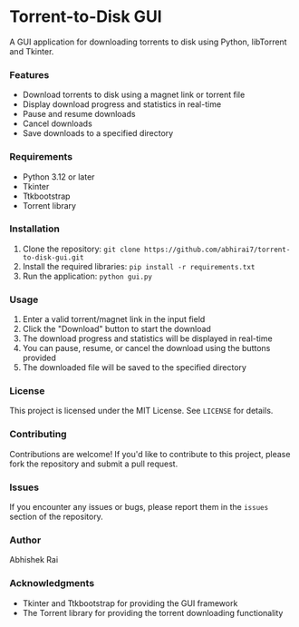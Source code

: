 **Torrent-to-Disk GUI**
=====================

A GUI application for downloading torrents to disk using Python, libTorrent and Tkinter.

### Features

* Download torrents to disk using a magnet link or torrent file
* Display download progress and statistics in real-time
* Pause and resume downloads
* Cancel downloads
* Save downloads to a specified directory

### Requirements

* Python 3.12 or later
* Tkinter
* Ttkbootstrap
* Torrent library

### Installation

1. Clone the repository: `git clone https://github.com/abhirai7/torrent-to-disk-gui.git`
2. Install the required libraries: `pip install -r requirements.txt`
3. Run the application: `python gui.py`

### Usage

1. Enter a valid torrent/magnet link in the input field
2. Click the "Download" button to start the download
3. The download progress and statistics will be displayed in real-time
4. You can pause, resume, or cancel the download using the buttons provided
5. The downloaded file will be saved to the specified directory

### License

This project is licensed under the MIT License. See `LICENSE` for details.

### Contributing

Contributions are welcome! If you'd like to contribute to this project, please fork the repository and submit a pull request.

### Issues

If you encounter any issues or bugs, please report them in the `issues` section of the repository.

### Author

Abhishek Rai

### Acknowledgments

* Tkinter and Ttkbootstrap for providing the GUI framework
* The Torrent library for providing the torrent downloading functionality
